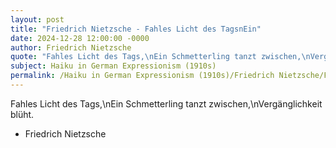 ```yaml
---
layout: post
title: "Friedrich Nietzsche - Fahles Licht des TagsnEin"
date: 2024-12-28 12:00:00 -0000
author: Friedrich Nietzsche
quote: "Fahles Licht des Tags,\nEin Schmetterling tanzt zwischen,\nVergänglichkeit blüht."
subject: Haiku in German Expressionism (1910s)
permalink: /Haiku in German Expressionism (1910s)/Friedrich Nietzsche/Friedrich Nietzsche - Fahles Licht des TagsnEin
---
```


Fahles Licht des Tags,\nEin Schmetterling tanzt zwischen,\nVergänglichkeit blüht.

- Friedrich Nietzsche
